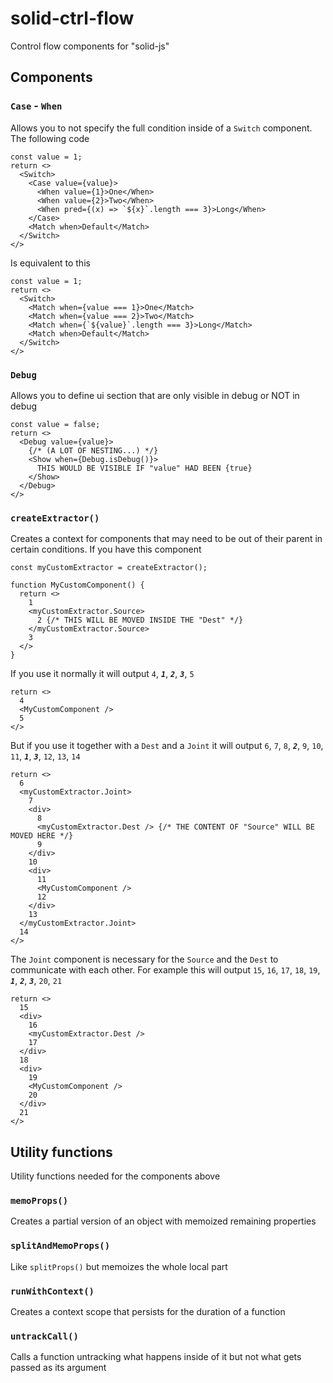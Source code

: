 
# solid-ctrl-flow
Control flow components for "solid-js"

## Components

### `Case` - `When`
Allows you to not specify the full condition inside of a `Switch` component.
The following code
```tsx
const value = 1;
return <>
  <Switch>
    <Case value={value}>
      <When value={1}>One</When>
      <When value={2}>Two</When>
      <When pred={(x) => `${x}`.length === 3}>Long</When>
    </Case>
    <Match when>Default</Match>
  </Switch>
</>
```
Is equivalent to this
```tsx
const value = 1;
return <>
  <Switch>
    <Match when={value === 1}>One</Match>
    <Match when={value === 2}>Two</Match>
    <Match when={`${value}`.length === 3}>Long</Match>
    <Match when>Default</Match>
  </Switch>
</>
```

### `Debug`
Allows you to define ui section that are only visible in debug or NOT in debug
```tsx
const value = false;
return <>
  <Debug value={value}>
    {/* (A LOT OF NESTING...) */}
    <Show when={Debug.isDebug()}>
      THIS WOULD BE VISIBLE IF "value" HAD BEEN {true}
    </Show>
  </Debug>
</>
```

### `createExtractor()`
Creates a context for components that may need to be out of their parent in certain conditions.
If you have this component
```tsx
const myCustomExtractor = createExtractor();

function MyCustomComponent() {
  return <>
    1
    <myCustomExtractor.Source>
      2 {/* THIS WILL BE MOVED INSIDE THE "Dest" */}
    </myCustomExtractor.Source>
    3
  </>
}
```
If you use it normally it will output `4`, ***`1`***, ***`2`***, ***`3`***, `5`
```tsx
return <>
  4
  <MyCustomComponent />
  5
</>
```
But if you use it together with a `Dest` and a `Joint` it will output `6`, `7`, `8`, ***`2`***, `9`, `10`, `11`, ***`1`***, ***`3`***, `12`, `13`, `14`
```tsx
return <>
  6
  <myCustomExtractor.Joint>
    7
    <div>
      8
      <myCustomExtractor.Dest /> {/* THE CONTENT OF "Source" WILL BE MOVED HERE */}
      9
    </div>
    10
    <div>
      11
      <MyCustomComponent />
      12
    </div>
    13
  </myCustomExtractor.Joint>
  14
</>
```
The `Joint` component is necessary for the `Source` and the `Dest` to communicate with each other.
For example this will output `15`, `16`, `17`, `18`, `19`, ***`1`***, ***`2`***, ***`3`***, `20`, `21`
```tsx
return <>
  15
  <div>
    16
    <myCustomExtractor.Dest />
    17
  </div>
  18
  <div>
    19
    <MyCustomComponent />
    20
  </div>
  21
</>
```

## Utility functions
Utility functions needed for the components above

### `memoProps()`
Creates a partial version of an object with memoized remaining properties

### `splitAndMemoProps()`
Like `splitProps()` but memoizes the whole local part

### `runWithContext()`
Creates a context scope that persists for the duration of a function

### `untrackCall()`
Calls a function untracking what happens inside of it but not what gets passed as its argument